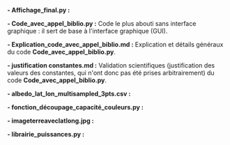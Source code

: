 **- Affichage_final.py :**

**- Code_avec_appel_biblio.py :** Code le plus abouti sans interface graphique : il sert de base à l'interface graphique (GUI).

**- Explication_code_avec_appel_biblio.md :** Explication et détails généraux du code **Code_avec_appel_biblio.py**.

**- justification constantes.md :** Validation scientifiques (justification des valeurs des constantes, qui n'ont donc pas été prises arbitrairement) du code **Code_avec_appel_biblio.py**.

**- albedo_lat_lon_multisampled_3pts.csv :**

**- fonction_découpage_capacité_couleurs.py :**

**- imageterreaveclatlong.jpg :**

**- librairie_puissances.py :**

